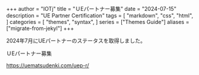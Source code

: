 +++
author = "IOTj"
title = "ＵEパートナー募集"
date = "2024-07-15"
description = "UE Partner Certification"
tags = [
    "markdown",
    "css",
    "html",
]
categories = [
    "themes",
    "syntax",
]
series = ["Themes Guide"]
aliases = ["migrate-from-jekyl"]
+++


2024年7月にUEパートナーのステータスを取得しました。

ＵEパートナー募集

https://uematsudenki.com/uep-r/